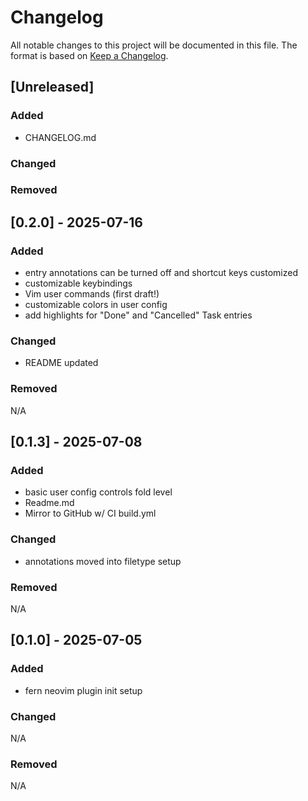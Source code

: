 # Changelog

All notable changes to this project will be documented in this file. The format is based on [Keep a Changelog](https://keepachangelog.com/en/1.1.0/).

## [Unreleased]
### Added
- CHANGELOG.md

### Changed

### Removed

## [0.2.0] - 2025-07-16

### Added
- entry annotations can be turned off and shortcut keys customized
- customizable keybindings
- Vim user commands (first draft!)
- customizable colors in user config
- add highlights for "Done" and "Cancelled" Task entries

### Changed
- README updated

### Removed
N/A

## [0.1.3] - 2025-07-08

### Added
- basic user config controls fold level
- Readme.md
- Mirror to GitHub w/ CI build.yml

### Changed
- annotations moved into filetype setup

### Removed
N/A


## [0.1.0] - 2025-07-05

### Added
- fern neovim plugin init setup

### Changed
N/A

### Removed
N/A

